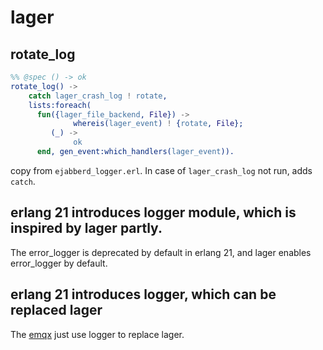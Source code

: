 # lager

## rotate_log

``` erlang
%% @spec () -> ok
rotate_log() ->
    catch lager_crash_log ! rotate,
    lists:foreach(
      fun({lager_file_backend, File}) ->
              whereis(lager_event) ! {rotate, File};
         (_) ->
              ok
      end, gen_event:which_handlers(lager_event)).
```
copy from `ejabberd_logger.erl`. In case of `lager_crash_log` not run, adds `catch`.

## erlang 21 introduces logger module, which is inspired by lager partly.
The error_logger is deprecated by default in erlang 21, and lager enables error_logger by default.

## erlang 21 introduces logger, which can be replaced lager
The [emqx](https://github.com/emqx/emqx) just use logger to replace lager.
